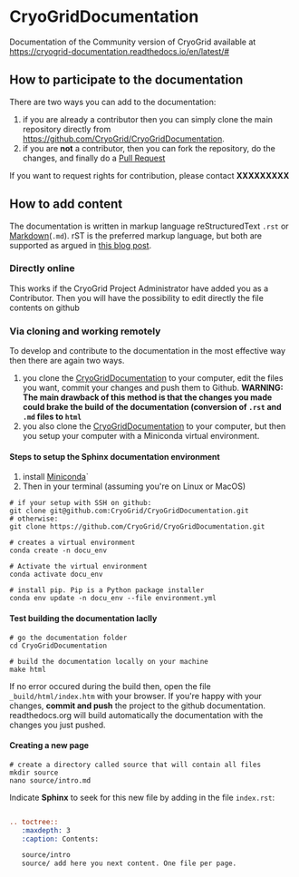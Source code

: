 # CryoGridDocumentation
Documentation of the Community version of CryoGrid available at https://cryogrid-documentation.readthedocs.io/en/latest/#


## How to participate to the documentation

There are two ways you can add to the documentation:
1. if you are already a contributor then you can simply clone the main repository directly from https://github.com/CryoGrid/CryoGridDocumentation. 
2. if you are **not** a contributor, then you can fork the repository, do the changes, and finally do a [Pull Request](https://www.thinkful.com/learn/github-pull-request-tutorial/) 

If you want to request rights for contribution, please contact **XXXXXXXXX**

## How to add content

The documentation is written in markup language reStructuredText `.rst` or [Markdown](https://www.markdownguide.org/basic-syntax/)(`.md`). rST is the preferred markup language, but both are supported as argued in [this blog post](https://www.ericholscher.com/blog/2016/mar/15/dont-use-markdown-for-technical-docs/).

### Directly online
This works if the CryoGrid Project Administrator have added you as a Contributor. Then you will have the possibility to edit directly the file contents on github

### Via cloning and working remotely

To develop and contribute to the documentation in the most effective way then there are again two ways. 
1. you clone the [CryoGridDocumentation](https://github.com/CryoGrid/CryoGridDocumentation) to your computer, edit the files you want, commit your changes and push them to Github. **WARNING: The main drawback of this method is that the changes you made could brake the build of the documentation (conversion of `.rst` and `.md` files to `html`**
2. you also clone the [CryoGridDocumentation](https://github.com/CryoGrid/CryoGridDocumentation) to your computer, but then you setup your computer with a Miniconda virtual environment.

#### Steps to setup the Sphinx documentation environment
1. install [Miniconda](https://docs.conda.io/en/latest/miniconda.html)`
2. Then in your terminal (assuming you're on Linux or MacOS)
```shell
# if your setup with SSH on github:
git clone git@github.com:CryoGrid/CryoGridDocumentation.git
# otherwise:
git clone https://github.com/CryoGrid/CryoGridDocumentation.git

# creates a virtual environment
conda create -n docu_env

# Activate the virtual environment
conda activate docu_env

# install pip. Pip is a Python package installer
conda env update -n docu_env --file environment.yml
```

#### Test building the documentation laclly
```
# go the documentation folder
cd CryoGridDocumentation

# build the documentation locally on your machine
make html
```
If no error occured during the build then, open the file `_build/html/index.htm` with your browser. If you're happy with your changes, **commit and push** the project to the github documentation. readthedocs.org will build automatically the documentation with the changes you just pushed.

#### Creating a new page

```shell
# create a directory called source that will contain all files
mkdir source
nano source/intro.md
```
Indicate **Sphinx** to seek for this new file by adding in the file `index.rst`:
```rst

.. toctree::
   :maxdepth: 3
   :caption: Contents:

   source/intro
   source/ add here you next content. One file per page. 
```



